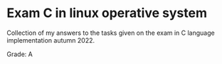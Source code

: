 # Exam C in linux operative system

Collection of my answers to the tasks given on the exam in C language implementation autumn 2022. 

Grade: A
